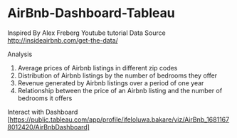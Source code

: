 # AirBnb-Dashboard-Tableau

Inspired By        Alex Freberg Youtube tutorial
Data Source     http://insideairbnb.com/get-the-data/


Analysis             
1. Average prices of Airbnb listings in different zip codes 
2. Distribution of Airbnb listings by the number of bedrooms they offer
3. Revenue generated by Airbnb listings over a period of one year
4. Relationship between the price of an Airbnb listing and the number of bedrooms it offers

Interact with Dashboard [https://public.tableau.com/app/profile/ifeloluwa.bakare/viz/AirBnb_16811678012420/AirBnbDashboard]
